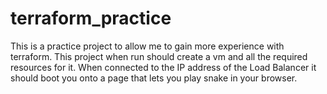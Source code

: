 # terraform_practice
This is a practice project to allow me to gain more experience with terraform.
This project when run should create a vm and all the required resources for it.
When connected to the IP address of the Load Balancer it should boot you onto a page that lets you play snake in your browser.
